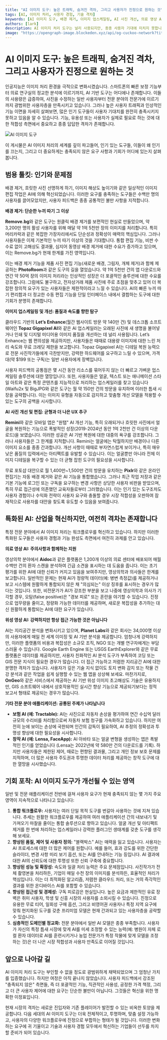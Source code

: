 ```yaml
---
title: "AI 이미지 도구: 높은 트래픽, 숨겨진 격차, 그리고 사용자가 진정으로 원하는 것"
tags: [AI, 이미지 처리, 사용자 경험, 기술 격차]
keywords: [AI 이미지 도구, 배경 제거, 이미지 업스케일링, AI 사진 개선, 의료 영상 AI, 위성 영상 AI]
authors: [lark]
description: AI 이미지 처리 도구는 널리 사용되지만, 종종 사용자 기대에 미치지 못합니다. 이 글은 인기 있는 도구들, 그 한계점, 그리고 다양한 영역에서 사용자 요구를 충족시키기 위한 혁신 기회를 탐구합니다.
image: "https://opengraph-image.blockeden.xyz/api/og-cuckoo-network?title=AI%20이미지%20도구:%20높은%20트래픽,%20숨겨진%20격차,%20그리고%20사용자가%20진정으로%20원하는%20것"
---
```


# AI 이미지 도구: 높은 트래픽, 숨겨진 격차, 그리고 사용자가 진정으로 원하는 것

인공지능은 이미지 처리 환경을 극적으로 변화시켰습니다. 스마트폰의 빠른 보정 기능부터 의료 연구실의 정교한 분석에 이르기까지, AI 기반 도구는 어디에나 존재합니다. 이들의 사용량은 급증하여, 사진을 수정하는 일반 사용자부터 전문 분야의 전문가에 이르기까지 광범위한 사용자층을 만족시키고 있습니다. 그러나 높은 사용자 트래픽과 인상적인 기능 이면을 자세히 살펴보면, 많은 인기 도구들이 사용자 기대치를 완전히 충족시키지 못하고 있음을 알 수 있습니다. 기능, 유용성 또는 사용자가 실제로 필요로 하는 것에 대한 적합성 측면에서 중요하고 종종 답답한 격차가 존재합니다.

![AI 이미지 도구](https://opengraph-image.blockeden.xyz/api/og-cuckoo-network?title=AI%20%EC%9D%B4%EB%AF%B8%EC%A7%80%20%EB%8F%84%EA%B5%AC%3A%20%EB%86%92%EC%9D%80%20%ED%8A%B8%EB%9E%98%ED%94%BD%2C%20%EC%88%A8%EA%B2%A8%EC%A7%84%20%EA%B2%A9%EC%B0%A8%2C%20%EA%B7%B8%EB%A6%AC%EA%B3%A0%20%EC%82%AC%EC%9A%A9%EC%9E%90%EA%B0%80%20%EC%A7%84%EC%A0%95%EC%9C%BC%EB%A1%9C%20%EC%9B%90%ED%95%98%EB%8A%94%20%EA%B2%83)

이 게시물은 AI 이미지 처리의 세계를 깊이 파고들어, 인기 있는 도구들, 이들이 왜 인기를 끄는지, 그리고 더 중요하게는 충족되지 않은 요구 사항과 기회가 어디에 있는지 살펴봅니다.

## 범용 툴킷: 인기와 문제점

배경 제거, 흐릿한 사진 선명하게 하기, 이미지 해상도 높이기와 같은 일상적인 이미지 편집 작업은 AI에 의해 혁신되었습니다. 이러한 요구를 충족하는 도구들은 수백만 명의 사용자를 끌어모았지만, 사용자 피드백은 종종 공통적인 불만 사항을 지적합니다.

**배경 제거: 단순한 누끼 따기 그 이상**

**Remove.bg**와 같은 도구는 원클릭 배경 제거를 보편적인 현실로 만들었으며, 약 3,200만 명의 활성 사용자를 위해 매달 약 1억 5천만 장의 이미지를 처리합니다. 특히 머리카락과 같은 복잡한 가장자리에서도 단순성과 정확성이 매력의 핵심입니다. 그러나 사용자들은 이제 기본적인 누끼 따기 이상의 것을 기대합니다. 통합 편집 기능, 비싼 수수료 없이 고해상도 결과물, 심지어 동영상 배경 제거에 대한 수요가 증가하고 있으며, 이는 Remove.bg가 현재 한계를 가진 영역입니다.

이는 배경 제거 기능을 제품 사진 편집 기능(새로운 배경, 그림자, 개체 제거)과 함께 제공하는 **PhotoRoom**과 같은 도구의 길을 열었습니다. 약 1억 5천만 건의 앱 다운로드와 연간 약 50억 장의 이미지 처리라는 인상적인 성장은 더 포괄적인 솔루션에 대한 수요를 강조합니다. 그럼에도 불구하고, 전자상거래 제품 사진에 주로 초점을 맞추고 있어 더 복잡한 창의적 요구가 있는 사용자들은 제한적이라고 느낄 수 있습니다. AI의 빠른 누끼 따기 편리함과 더 정교한 수동 편집 기능을 단일 인터페이스 내에서 결합하는 도구에 대한 기회가 분명히 존재합니다.

**이미지 업스케일링 및 개선: 품질과 속도를 향한 탐구**

클라우드 기반의 **Let’s Enhance**(월간 웹사이트 방문 약 140만 건) 및 데스크톱 소프트웨어인 **Topaz Gigapixel AI**와 같은 AI 업스케일러는 오래된 사진에 새 생명을 불어넣거나 인쇄 및 디지털 미디어용 이미지 품질을 개선하는 데 널리 사용됩니다. Let’s Enhance는 웹 편의성을 제공하지만, 사용자들은 때때로 대용량 이미지에 대한 느린 처리 속도와 무료 크레딧 제한을 보고합니다. Topaz Gigapixel AI는 디테일 복원 능력으로 전문 사진작가들에게 극찬받지만, 강력한 하드웨어를 요구하고 느릴 수 있으며, 가격대(약 $199 또는 구독)는 일반 사용자에게 장벽입니다.

사용자 피드백의 공통점은 몇 시간 동안 리소스를 묶어두지 않는 더 빠르고 가벼운 업스케일링 솔루션에 대한 열망입니다. 또한, 사용자들은 얼굴, 텍스트 또는 애니메이션 스타일 아트와 같은 특정 콘텐츠를 지능적으로 처리하는 업스케일러를 찾고 있습니다(Waifu2x 및 BigJPG와 같은 도구는 월 약 150만 건의 방문을 유치하며 이러한 틈새 시장을 공략합니다). 이는 이미지 유형을 자동으로 감지하고 맞춤형 개선 모델을 적용할 수 있는 도구의 공백을 시사합니다.

**AI 사진 개선 및 편집: 균형과 더 나은 UX 추구**

**Remini**와 같은 모바일 앱은 "원탭" AI 개선 기능, 특히 오래되거나 흐릿한 사진에서 얼굴을 복원하는 기능으로 폭발적인 성장(2019-2024년 동안 1억 2천만 건 이상의 다운로드)을 보였습니다. 이러한 성공은 AI 기반 복원에 대한 대중의 욕구를 강조합니다. 그러나 사용자들은 그 한계를 지적합니다. Remini는 얼굴에는 탁월하지만 배경이나 다른 이미지 요소를 종종 간과합니다. 개선 사항이 때때로 부자연스럽게 보이거나, 특히 매우 낮은 품질의 입력에서는 아티팩트를 유발할 수 있습니다. 이는 얼굴뿐만 아니라 전체 이미지 디테일을 복구할 수 있는 더 균형 잡힌 도구의 필요성을 시사합니다.

무료 포토샵 대안으로 월 1,400만~1,500만 건의 방문을 유치하는 **Pixlr**와 같은 온라인 편집기는 자동 배경 제거와 같은 AI 기능을 통합했습니다. 그러나 최근 작업 저장과 같은 기본 기능에 로그인 또는 구독을 요구하는 변경 사항은 상당한 사용자 비판을 받았으며, 특히 무료 접근성에 의존했던 교육자들로부터 그러했습니다. 이는 인기 있는 도구조차도 사용자 경험이나 수익화 전략이 사용자 요구와 충돌할 경우 시장 적합성을 오판하여 잠재적으로 사용자를 대안을 찾도록 유도할 수 있음을 보여줍니다.

## 특화된 AI: 산업을 혁신하지만, 여전히 격차는 존재합니다

특정 전문 분야에서 AI 이미지 처리는 워크플로우를 혁신하고 있습니다. 하지만 이러한 특화된 도구들은 사용자 경험과 기능 완성도 측면에서 여전히 과제를 안고 있습니다.

**의료 영상 AI: 주의사항과 함께하는 지원**

영상의학 분야에서 **Aidoc**과 같은 플랫폼은 1,200개 이상의 의료 센터에 배포되어 매월 수백만 건의 환자 스캔을 분석하여 긴급 소견을 표시하는 데 도움을 줍니다. 이는 초기 평가를 위한 AI에 대한 신뢰가 커지고 있음을 보여주지만, 영상의학과 의사들은 한계를 보고합니다. 일반적인 문제는 현재 AI가 정량적 데이터(예: 병변 측정값)를 제공하거나 보고 시스템에 원활하게 통합되지 않은 채 "의심되는" 이상 징후를 표시하는 경우가 많다는 것입니다. 또한, 비전문가가 AI가 강조한 부분을 보고 나중에 영상의학과 의사가 기각할 경우, 오탐(false positive)은 "경보 피로" 또는 혼란을 야기할 수 있습니다. 진정으로 업무량을 줄이고, 정량화 가능한 데이터를 제공하며, 새로운 복잡성을 추가하는 대신 원활하게 통합되는 AI에 대한 요구가 있습니다.

**위성 영상 AI: 강력하지만 항상 접근 가능한 것은 아닙니다**

AI는 지리공간 분석을 변화시키고 있으며, **Planet Labs**와 같은 회사는 34,000명 이상의 사용자에게 매일 전 세계 이미징 및 AI 기반 분석을 제공합니다. 엄청나게 강력하지만, 이러한 플랫폼의 비용과 복잡성은 소규모 조직, NGO 또는 개별 연구자에게는 부담스러울 수 있습니다. Google Earth Engine 또는 USGS EarthExplorer와 같은 무료 플랫폼은 데이터를 제공하지만, 사용자 친화적인 AI 분석 도구가 부족하여 코딩 또는 GIS 전문 지식이 필요한 경우가 많습니다. 더 접근 가능하고 저렴한 지리공간 AI에 대한 분명한 격차가 있습니다. 사용자가 깊은 기술 지식 없이도 토지 변화 감지 또는 작물 건강 분석과 같은 작업을 쉽게 실행할 수 있는 웹 앱을 상상해 보세요. 마찬가지로, **OnGeo**와 같은 서비스에서 제공하는 AI 기반 위성 이미지 초고해상도 기술은 유용하지만, GIS 소프트웨어 내에서 상호작용적인 실시간 향상 기능으로 제공되기보다는 정적 보고서 형태로 제공되는 경우가 많습니다.

**기타 전문 분야 애플리케이션: 공통된 주제가 나타납니다**

*   **보험 AI (예: Tractable):** AI는 사진으로 자동차 손상을 평가하여 연간 수십억 달러 규모의 수리비를 처리함으로써 자동차 보험 청구를 가속화하고 있습니다. 하지만 여전히 눈에 보이는 손상에 국한되며 인간의 감독이 필요하여, AI 추정의 정확성과 투명성 향상에 대한 필요성을 시사합니다.
*   **창작 AI (예: Lensa, FaceApp):** AI 아바타 또는 얼굴 변형을 생성하는 앱은 폭발적인 인기를 얻었습니다 (Lensa는 2022년에 약 580만 건의 다운로드를 기록). 하지만 사용자들은 제한된 제어, 때로는 편향된 결과물, 그리고 개인 정보 보호 문제를 지적하며, 더 많은 사용자 주도권과 투명한 데이터 처리를 제공하는 창작 도구에 대한 열망을 시사했습니다.

## 기회 포착: AI 이미지 도구가 개선될 수 있는 영역

일반 및 전문 애플리케이션 전반에 걸쳐 사용자 요구가 현재 충족되지 않는 몇 가지 주요 영역이 지속적으로 나타나고 있습니다:

1.  **통합 워크플로우:** 사용자는 여러 단일 목적 도구를 번갈아 사용하는 것에 지쳐 있습니다. 추세는 원활한 워크플로우를 제공하여 여러 애플리케이션 간의 내보내기 및 가져오기 마찰을 줄이는 통합 솔루션으로 향하고 있습니다. 얼굴 개선 및 아티팩트 제거를 한 번에 처리하는 업스케일러나 강력한 플러그인 생태계를 갖춘 도구를 생각해 보세요.
2.  **향상된 품질, 제어 및 사용자 정의:** "블랙박스" AI는 매력을 잃고 있습니다. 사용자는 AI 프로세스에 대한 더 많은 제어를 원합니다. 예를 들어, 효과 강도를 위한 간단한 슬라이더, 변경 사항 미리 보기 옵션, 또는 AI를 안내하는 기능 등입니다. AI 결과에 대한 AI의 신뢰도에 대한 투명성 또한 신뢰 구축에 중요합니다.
3.  **향상된 성능 및 확장성:** 속도와 일괄 처리 능력은 주요 문제점입니다. 사진작가가 전체 촬영본을 처리하든, 기업이 매일 수천 장의 이미지를 분석하든, 효율적인 처리가 핵심입니다. 이는 더 최적화된 알고리즘, 저렴한 클라우드 처리, 또는 거의 즉각적인 결과를 위한 온디바이스 AI를 포함할 수 있습니다.
4.  **향상된 접근성 및 경제성:** 구독 피로감은 현실입니다. 높은 요금과 제한적인 유료 장벽은 취미 사용자, 학생 및 신흥 시장의 사용자를 소외시킬 수 있습니다. 진정으로 유용한 무료 티어, 일회성 구매 옵션, 그리고 비영어권 사용자나 특정 지역 요구에 맞춰 현지화된 도구를 갖춘 프리미엄 모델은 현재 간과되고 있는 사용자층을 공략할 수 있습니다.
5.  **심층적인 도메인별 정교화:** 전문 분야에서 일반 AI 모델은 종종 부족합니다. 사용자가 자신의 특정 틈새 시장에 맞게 AI를 미세 조정할 수 있는 능력(예: 병원이 자체 로컬 환자 데이터로 AI를 훈련시키거나 농업 전문가가 특정 작물에 맞게 모델을 조정하는 것)은 더 나은 시장 적합성과 사용자 만족도로 이어질 것입니다.

## 앞으로 나아갈 길

AI 이미지 처리 도구는 부인할 수 없을 정도로 광범위하게 채택되었으며 그 엄청난 가치를 입증했습니다. 하지만 여정은 아직 끝나지 않았습니다. 사용자 피드백에서 강조된 "충족되지 않은" 측면들, 즉 더 포괄적인 기능, 직관적인 사용성, 공정한 가격 책정, 그리고 더 큰 사용자 제어에 대한 요구는 단순한 불만이 아닙니다. 그것들은 혁신을 위한 명확한 이정표입니다.

현재 시장의 격차는 새로운 진입자와 기존 플레이어가 발전할 수 있는 비옥한 토양을 제공합니다. 다음 세대의 AI 이미지 도구는 더욱 전체적이고, 투명하며, 맞춤 설정 가능하고, 사용자의 다양한 워크플로우에 진정으로 부합하는 형태가 될 것입니다. 이러한 변화하는 요구에 귀 기울이고 기술과 사용자 경험 모두에서 혁신하는 기업들이 선두를 차지할 준비가 되어 있습니다.